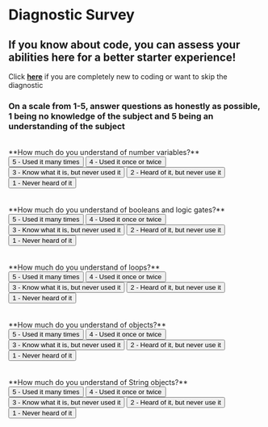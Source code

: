 # Diagnostic Survey

## If you know about code, you can assess your abilities here for a better starter experience!
Click **<a href="" class="button">here</a>** if you are completely new to coding or want to skip the diagnostic
<br />

### On a scale from 1-5, answer questions as honestly as possible, 1 being no knowledge of the subject and 5 being an understanding of the subject
<br />
**How much do you understand of number variables?**
<div class="button-group minor-group">
    <button class="button" type="submit">5 - Used it many times</button>
    <button class="button" type="submit">4 - Used it once or twice</button>
    <button class="button" type="submit">3 - Know what it is, but never used it</button>
    <button class="button" type="submit">2 - Heard of it, but never use it</button>
    <button class="button" type="submit">1 - Never heard of it</button>
</div>
<br />
<br />
**How much do you understand of booleans and logic gates?**
<div class="button-group minor-group">
    <button class="button" type="submit">5 - Used it many times</button>
    <button class="button" type="submit">4 - Used it once or twice</button>
    <button class="button" type="submit">3 - Know what it is, but never used it</button>
    <button class="button" type="submit">2 - Heard of it, but never use it</button>
    <button class="button" type="submit">1 - Never heard of it</button>
</div>
<br />
<br />
**How much do you understand of loops?**
<div class="button-group minor-group">
    <button class="button" type="submit">5 - Used it many times</button>
    <button class="button" type="submit">4 - Used it once or twice</button>
    <button class="button" type="submit">3 - Know what it is, but never used it</button>
    <button class="button" type="submit">2 - Heard of it, but never use it</button>
    <button class="button" type="submit">1 - Never heard of it</button>
</div>
<br />
<br />
**How much do you understand of objects?**
<div class="button-group minor-group">
    <button class="button" type="submit">5 - Used it many times</button>
    <button class="button" type="submit">4 - Used it once or twice</button>
    <button class="button" type="submit">3 - Know what it is, but never used it</button>
    <button class="button" type="submit">2 - Heard of it, but never use it</button>
    <button class="button" type="submit">1 - Never heard of it</button>
</div>
<br />
<br />
**How much do you understand of String objects?**
<div class="button-group minor-group">
    <button class="button" type="submit">5 - Used it many times</button>
    <button class="button" type="submit">4 - Used it once or twice</button>
    <button class="button" type="submit">3 - Know what it is, but never used it</button>
    <button class="button" type="submit">2 - Heard of it, but never use it</button>
    <button class="button" type="submit">1 - Never heard of it</button>
</div>

